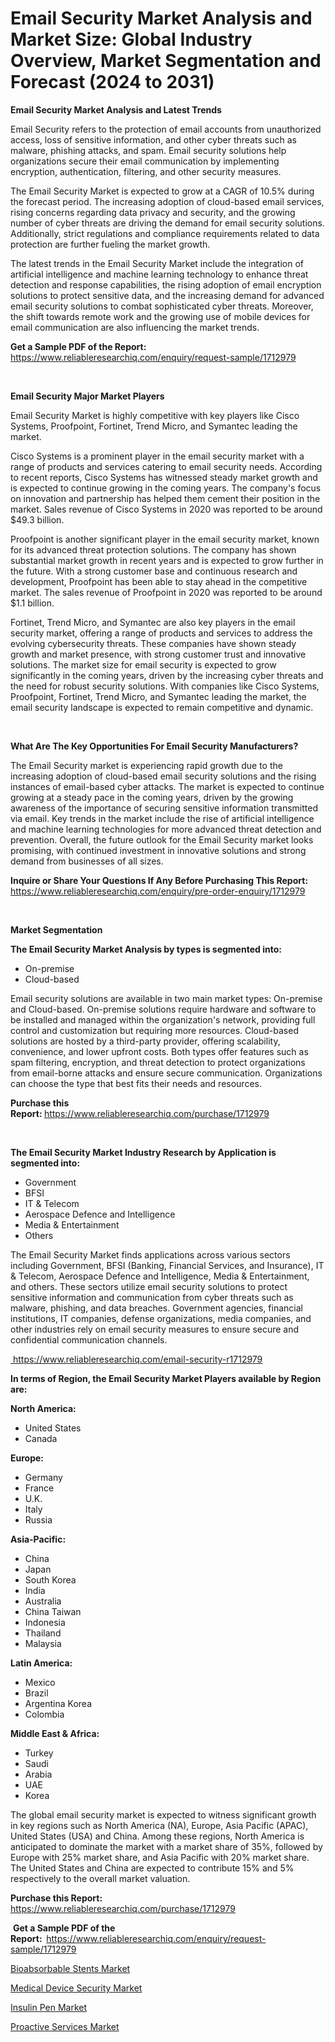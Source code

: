 <p><h1>Email Security Market Analysis and Market Size: Global Industry Overview, Market Segmentation and Forecast (2024 to 2031)</h1></p><p><strong>Email Security Market Analysis and Latest Trends</strong></p>
<p><p>Email Security refers to the protection of email accounts from unauthorized access, loss of sensitive information, and other cyber threats such as malware, phishing attacks, and spam. Email security solutions help organizations secure their email communication by implementing encryption, authentication, filtering, and other security measures.</p><p>The Email Security Market is expected to grow at a CAGR of 10.5% during the forecast period. The increasing adoption of cloud-based email services, rising concerns regarding data privacy and security, and the growing number of cyber threats are driving the demand for email security solutions. Additionally, strict regulations and compliance requirements related to data protection are further fueling the market growth.</p><p>The latest trends in the Email Security Market include the integration of artificial intelligence and machine learning technology to enhance threat detection and response capabilities, the rising adoption of email encryption solutions to protect sensitive data, and the increasing demand for advanced email security solutions to combat sophisticated cyber threats. Moreover, the shift towards remote work and the growing use of mobile devices for email communication are also influencing the market trends.</p></p>
<p><strong>Get a Sample PDF of the Report:&nbsp;</strong> <a href="https://www.reliableresearchiq.com/enquiry/request-sample/1712979">https://www.reliableresearchiq.com/enquiry/request-sample/1712979</a></p>
<p>&nbsp;</p>
<p><strong>Email Security Major Market Players</strong></p>
<p><p>Email Security Market is highly competitive with key players like Cisco Systems, Proofpoint, Fortinet, Trend Micro, and Symantec leading the market. </p><p>Cisco Systems is a prominent player in the email security market with a range of products and services catering to email security needs. According to recent reports, Cisco Systems has witnessed steady market growth and is expected to continue growing in the coming years. The company's focus on innovation and partnership has helped them cement their position in the market. Sales revenue of Cisco Systems in 2020 was reported to be around $49.3 billion.</p><p>Proofpoint is another significant player in the email security market, known for its advanced threat protection solutions. The company has shown substantial market growth in recent years and is expected to grow further in the future. With a strong customer base and continuous research and development, Proofpoint has been able to stay ahead in the competitive market. The sales revenue of Proofpoint in 2020 was reported to be around $1.1 billion.</p><p>Fortinet, Trend Micro, and Symantec are also key players in the email security market, offering a range of products and services to address the evolving cybersecurity threats. These companies have shown steady growth and market presence, with strong customer trust and innovative solutions. The market size for email security is expected to grow significantly in the coming years, driven by the increasing cyber threats and the need for robust security solutions. With companies like Cisco Systems, Proofpoint, Fortinet, Trend Micro, and Symantec leading the market, the email security landscape is expected to remain competitive and dynamic.</p></p>
<p>&nbsp;</p>
<p><strong>What Are The Key Opportunities For Email Security Manufacturers?</strong></p>
<p><p>The Email Security market is experiencing rapid growth due to the increasing adoption of cloud-based email security solutions and the rising instances of email-based cyber attacks. The market is expected to continue growing at a steady pace in the coming years, driven by the growing awareness of the importance of securing sensitive information transmitted via email. Key trends in the market include the rise of artificial intelligence and machine learning technologies for more advanced threat detection and prevention. Overall, the future outlook for the Email Security market looks promising, with continued investment in innovative solutions and strong demand from businesses of all sizes.</p></p>
<p><strong>Inquire or Share Your Questions If Any Before Purchasing This Report:</strong> <a href="https://www.reliableresearchiq.com/enquiry/pre-order-enquiry/1712979">https://www.reliableresearchiq.com/enquiry/pre-order-enquiry/1712979</a></p>
<p>&nbsp;</p>
<p><strong>Market Segmentation</strong></p>
<p><strong>The Email Security Market Analysis by types is segmented into:</strong></p>
<p><ul><li>On-premise</li><li>Cloud-based</li></ul></p>
<p><p>Email security solutions are available in two main market types: On-premise and Cloud-based. On-premise solutions require hardware and software to be installed and managed within the organization's network, providing full control and customization but requiring more resources. Cloud-based solutions are hosted by a third-party provider, offering scalability, convenience, and lower upfront costs. Both types offer features such as spam filtering, encryption, and threat detection to protect organizations from email-borne attacks and ensure secure communication. Organizations can choose the type that best fits their needs and resources.</p></p>
<p><strong>Purchase this Report:&nbsp;</strong><a href="https://www.reliableresearchiq.com/purchase/1712979">https://www.reliableresearchiq.com/purchase/1712979</a></p>
<p>&nbsp;</p>
<p><strong>The Email Security Market Industry Research by Application is segmented into:</strong></p>
<p><ul><li>Government</li><li>BFSI</li><li>IT & Telecom</li><li>Aerospace Defence and Intelligence</li><li>Media & Entertainment</li><li>Others</li></ul></p>
<p><p>The Email Security Market finds applications across various sectors including Government, BFSI (Banking, Financial Services, and Insurance), IT & Telecom, Aerospace Defence and Intelligence, Media & Entertainment, and others. These sectors utilize email security solutions to protect sensitive information and communication from cyber threats such as malware, phishing, and data breaches. Government agencies, financial institutions, IT companies, defense organizations, media companies, and other industries rely on email security measures to ensure secure and confidential communication channels.</p></p>
<p><a href="https://www.reliableresearchiq.com/email-security-r1712979">&nbsp;https://www.reliableresearchiq.com/email-security-r1712979</a></p>
<p><strong>In terms of Region, the Email Security Market Players available by Region are:</strong></p>
<p>
    <p> <strong> North America: </strong>
        <ul>
            <li>United States</li>
            <li>Canada</li>
        </ul>
        </p> 
    <p> <strong> Europe: </strong>
        <ul>
            <li>Germany</li>
            <li>France</li>
            <li>U.K.</li>
            <li>Italy</li>
            <li>Russia</li>
        </ul>
        </p> 
    <p> <strong> Asia-Pacific: </strong>
        <ul>
            <li>China</li>
            <li>Japan</li>
            <li>South Korea</li>
            <li>India</li>
            <li>Australia</li>
            <li>China Taiwan</li>
            <li>Indonesia</li>
            <li>Thailand</li>
            <li>Malaysia</li>
        </ul>
        </p> 
    <p> <strong> Latin America: </strong>
        <ul>
            <li>Mexico</li>
            <li>Brazil</li>
            <li>Argentina Korea</li>
            <li>Colombia</li>
        </ul>
        </p> 
    <p> <strong> Middle East & Africa: </strong>
        <ul>
            <li>Turkey</li>
            <li>Saudi</li>
            <li>Arabia</li>
            <li>UAE</li>
            <li>Korea</li>
        </ul>
    </p>
    </p>
<p><p>The global email security market is expected to witness significant growth in key regions such as North America (NA), Europe, Asia Pacific (APAC), United States (USA) and China. Among these regions, North America is anticipated to dominate the market with a market share of 35%, followed by Europe with 25% market share, and Asia Pacific with 20% market share. The United States and China are expected to contribute 15% and 5% respectively to the overall market valuation.</p></p>
<p><strong>Purchase this Report: </strong><a href="https://www.reliableresearchiq.com/purchase/1712979">https://www.reliableresearchiq.com/purchase/1712979</a></p>
<p>&nbsp;<strong>Get a Sample PDF of the Report:&nbsp;&nbsp;</strong><a href="https://www.reliableresearchiq.com/enquiry/request-sample/1712979">https://www.reliableresearchiq.com/enquiry/request-sample/1712979</a></p>
<p><strong></strong></p>
<p><p><a href="https://www.linkedin.com/pulse/bioabsorbable-stents-market-size-growth-industry-analysis-2ieqc">Bioabsorbable Stents Market</a></p><p><a href="https://github.com/julian6Skinner/Market-Research-Report-List-1/blob/main/medical-device-security-market.md">Medical Device Security Market</a></p><p><a href="https://www.linkedin.com/pulse/insulin-pen-market-global-regional-analysis-2024-2031-brainorm-s6inf">Insulin Pen Market</a></p><p><a href="https://github.com/mandarincruisesvn/Market-Research-Report-List-1/blob/main/proactive-services-market.md">Proactive Services Market</a></p></p>